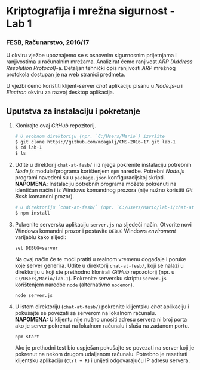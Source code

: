 # **Kriptografija i mrežna sigurnost - Lab 1**  
### FESB, Računarstvo, 2016/17

U okviru vježbe upoznajemo se s osnovnim sigurnosnim prijetnjama i ranjivostima u računalnim mrežama. Analizirat ćemo ranjivost _ARP (Address Resolution Protocol)_-a. Detaljan tehnički opis ranjivosti _ARP_ mrežnog protokola dostupan je na web stranici predmeta.  

U vježbi ćemo koristiti klijent-server _chat_ aplikaciju pisanu u _Node.js_-u i _Electron_ okviru za razvoj desktop aplikacija. 

## Uputstva za instalaciju i pokretanje
1. Klonirajte ovaj _GitHub_ repozitorij.  
    ```Bash
    # U osobnom direktoriju (npr. `C:/Users/Mario`) izvršite
    $ git clone https://github.com/mcagalj/CNS-2016-17.git lab-1  
    $ cd lab-1
    $ ls
   ```
 
2. Uđite u direktorij `chat-at-fesb/` i iz njega pokrenite instalaciju potrebnih _Node.js_ modula/programa korištenjem `npm` naredbe. Potrebni _Node.js_ programi navedeni su u `package.json` konfiguracijskoj skripti.  
**NAPOMENA**: Instalaciju potrebnih programa možete pokrenuti na identičan način i iz Windows komandnog prozora (nije nužno koristiti _Git Bash_ komandni prozor).
    ```Bash
    # U direktoriju `chat-at-fesb/` (npr. `C:/Users/Mario/lab-1/chat-at-fesb`) izvršite
    $ npm install
    ```

3. Pokrenite serversku aplikaciju `server.js` na sljedeći način. Otvorite novi Windows komandni prozor i postavite `DEBUG` Windows _enviroment_ varijablu kako slijedi:
    ```
    set DEBUG=server
    ```
    Na ovaj način će te moći pratiti u realnom vremenu događaje i poruke koje server generira. Uđite u direktorij `chat-at-fesb/`, koji se nalazi u direktoriju u koji ste prethodno klonirali _GitHub_ repozotorij (npr. u `C:/Users/Mario/lab-1`). Pokrenite serversku skriptu `server.js` korištenjem naredbe `node` (alternativno `nodemon`).
    ```
    node server.js
    ```

4. U istom direktoriju (`chat-at-fesb/`) pokrenite klijentsku _chat_ aplikaciju i pokušajte se povezati sa serverom na lokalnom računalu.  
**NAPOMENA:** U klijentu nije nužno unositi adresu servera ni broj porta ako je server pokrenut na lokalnom računalu i sluša na zadanom portu.
    ```
    npm start
    ```
    Ako je prethodni test bio uspješan pokušajte se povezati na server koji je pokrenut na nekom drugom udaljenom računalu. Potrebno je resetirati klijentsku aplikaciju (`Ctrl + R`) i unijeti odgovarajuću IP adresu servera.

